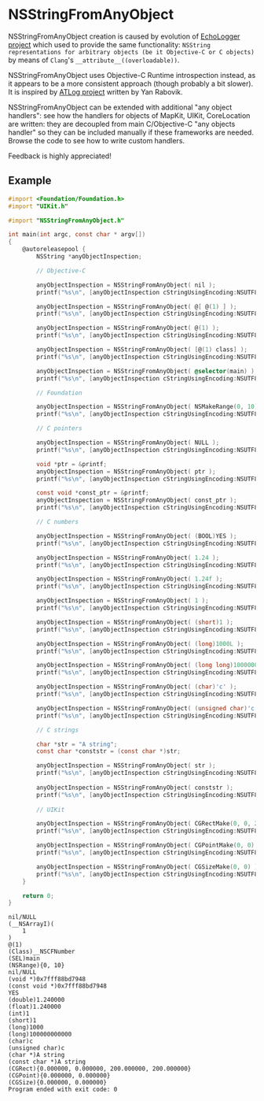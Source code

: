 # NSStringFromAnyObject

NSStringFromAnyObject creation is caused by evolution of [EchoLogger project](https://github.com/stanislaw/EchoLogger) which used to provide the same functionality: `NSString representations for arbitrary objects (be it Objective-C or C objects)` by means of `Clang`'s `__attribute__((overloadable))`.  

NSStringFromAnyObject uses Objective-C Runtime introspection instead, as it appears to be a more consistent approach (though probably a bit slower). It is inspired by [ATLog project](https://github.com/rabovik/ATLog) written by Yan Rabovik. 

NSStringFromAnyObject can be extended with additional "any object handlers": see how the handlers for objects of MapKit, UIKit, CoreLocation are written: they are decoupled from main C/Objective-C "any objects handler" so they can be included manually if these frameworks are needed. Browse the code to see how to write custom handlers.

Feedback is highly appreciated!

## Example

```objective-c
#import <Foundation/Foundation.h>
#import "UIKit.h"

#import "NSStringFromAnyObject.h"

int main(int argc, const char * argv[])
{
    @autoreleasepool {
        NSString *anyObjectInspection;

        // Objective-C

        anyObjectInspection = NSStringFromAnyObject( nil );
        printf("%s\n", [anyObjectInspection cStringUsingEncoding:NSUTF8StringEncoding]);

        anyObjectInspection = NSStringFromAnyObject( @[ @(1) ] );
        printf("%s\n", [anyObjectInspection cStringUsingEncoding:NSUTF8StringEncoding]);

        anyObjectInspection = NSStringFromAnyObject( @(1) );
        printf("%s\n", [anyObjectInspection cStringUsingEncoding:NSUTF8StringEncoding]);

        anyObjectInspection = NSStringFromAnyObject( [@(1) class] );
        printf("%s\n", [anyObjectInspection cStringUsingEncoding:NSUTF8StringEncoding]);

        anyObjectInspection = NSStringFromAnyObject( @selector(main) );
        printf("%s\n", [anyObjectInspection cStringUsingEncoding:NSUTF8StringEncoding]);

        // Foundation

        anyObjectInspection = NSStringFromAnyObject( NSMakeRange(0, 10) );
        printf("%s\n", [anyObjectInspection cStringUsingEncoding:NSUTF8StringEncoding]);

        // C pointers

        anyObjectInspection = NSStringFromAnyObject( NULL );
        printf("%s\n", [anyObjectInspection cStringUsingEncoding:NSUTF8StringEncoding]);

        void *ptr = &printf;
        anyObjectInspection = NSStringFromAnyObject( ptr );
        printf("%s\n", [anyObjectInspection cStringUsingEncoding:NSUTF8StringEncoding]);

        const void *const_ptr = &printf;
        anyObjectInspection = NSStringFromAnyObject( const_ptr );
        printf("%s\n", [anyObjectInspection cStringUsingEncoding:NSUTF8StringEncoding]);

        // C numbers

        anyObjectInspection = NSStringFromAnyObject( (BOOL)YES );
        printf("%s\n", [anyObjectInspection cStringUsingEncoding:NSUTF8StringEncoding]);

        anyObjectInspection = NSStringFromAnyObject( 1.24 );
        printf("%s\n", [anyObjectInspection cStringUsingEncoding:NSUTF8StringEncoding]);

        anyObjectInspection = NSStringFromAnyObject( 1.24f );
        printf("%s\n", [anyObjectInspection cStringUsingEncoding:NSUTF8StringEncoding]);

        anyObjectInspection = NSStringFromAnyObject( 1 );
        printf("%s\n", [anyObjectInspection cStringUsingEncoding:NSUTF8StringEncoding]);

        anyObjectInspection = NSStringFromAnyObject( (short)1 );
        printf("%s\n", [anyObjectInspection cStringUsingEncoding:NSUTF8StringEncoding]);

        anyObjectInspection = NSStringFromAnyObject( (long)1000L );
        printf("%s\n", [anyObjectInspection cStringUsingEncoding:NSUTF8StringEncoding]);

        anyObjectInspection = NSStringFromAnyObject( (long long)100000000000LL );
        printf("%s\n", [anyObjectInspection cStringUsingEncoding:NSUTF8StringEncoding]);

        anyObjectInspection = NSStringFromAnyObject( (char)'c' );
        printf("%s\n", [anyObjectInspection cStringUsingEncoding:NSUTF8StringEncoding]);

        anyObjectInspection = NSStringFromAnyObject( (unsigned char)'c' );
        printf("%s\n", [anyObjectInspection cStringUsingEncoding:NSUTF8StringEncoding]);

        // C strings

        char *str = "A string";
        const char *conststr = (const char *)str;

        anyObjectInspection = NSStringFromAnyObject( str );
        printf("%s\n", [anyObjectInspection cStringUsingEncoding:NSUTF8StringEncoding]);
        
        anyObjectInspection = NSStringFromAnyObject( conststr );
        printf("%s\n", [anyObjectInspection cStringUsingEncoding:NSUTF8StringEncoding]);
        
        // UIKit

        anyObjectInspection = NSStringFromAnyObject( CGRectMake(0, 0, 200, 200) );
        printf("%s\n", [anyObjectInspection cStringUsingEncoding:NSUTF8StringEncoding]);

        anyObjectInspection = NSStringFromAnyObject( CGPointMake(0, 0) );
        printf("%s\n", [anyObjectInspection cStringUsingEncoding:NSUTF8StringEncoding]);

        anyObjectInspection = NSStringFromAnyObject( CGSizeMake(0, 0) );
        printf("%s\n", [anyObjectInspection cStringUsingEncoding:NSUTF8StringEncoding]);
    }

    return 0;
}
```

```
nil/NULL
(__NSArrayI)(
    1
)
@(1)
(Class)__NSCFNumber
(SEL)main
(NSRange){0, 10}
nil/NULL
(void *)0x7fff88bd7948
(const void *)0x7fff88bd7948
YES
(double)1.240000
(float)1.240000
(int)1
(short)1
(long)1000
(long)100000000000
(char)c
(unsigned char)c
(char *)A string
(const char *)A string
(CGRect){0.000000, 0.000000, 200.000000, 200.000000}
(CGPoint){0.000000, 0.000000}
(CGSize){0.000000, 0.000000}
Program ended with exit code: 0
```

